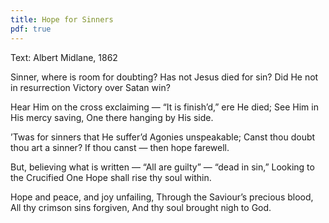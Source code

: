 ```yaml
---
title: Hope for Sinners
pdf: true
---
```

Text: Albert Midlane, 1862

Sinner, where is room for doubting?
Has not Jesus died for sin?
Did He not in resurrection
Victory over Satan win?

Hear Him on the cross exclaiming —
“It is finish’d,” ere He died;
See Him in His mercy saving,
One there hanging by His side.

’Twas for sinners that He suffer’d
Agonies unspeakable;
Canst thou doubt thou art a sinner?
If thou canst — then hope farewell.

But, believing what is written —
“All are guilty” — “dead in sin,”
Looking to the Crucified One
Hope shall rise thy soul within.

Hope and peace, and joy unfailing,
Through the Saviour’s precious blood,
All thy crimson sins forgiven,
And thy soul brought nigh to God.
